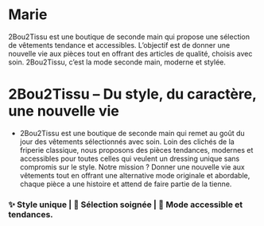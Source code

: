 # Marie
2Bou2Tissu est une boutique de seconde main qui propose une sélection de vêtements tendance et accessibles. L’objectif est de donner une nouvelle vie aux pièces tout en offrant des articles de qualité, choisis avec soin. 2Bou2Tissu, c’est la mode seconde main, moderne et stylée.

# 2Bou2Tissu – Du style, du caractère, une nouvelle vie 

- 2Bou2Tissu est une boutique de seconde main qui remet au goût du jour des vêtements sélectionnés avec soin. Loin des clichés de la friperie classique, nous proposons des pièces tendances, modernes et accessibles pour toutes celles qui veulent un dressing unique sans compromis sur le style.
Notre mission ? Donner une nouvelle vie aux vêtements tout en offrant une alternative mode originale et abordable, chaque pièce a une histoire et attend de faire partie de la tienne.

### ✨ Style unique | 👗 Sélection soignée | 💖 Mode accessible et tendances. 

